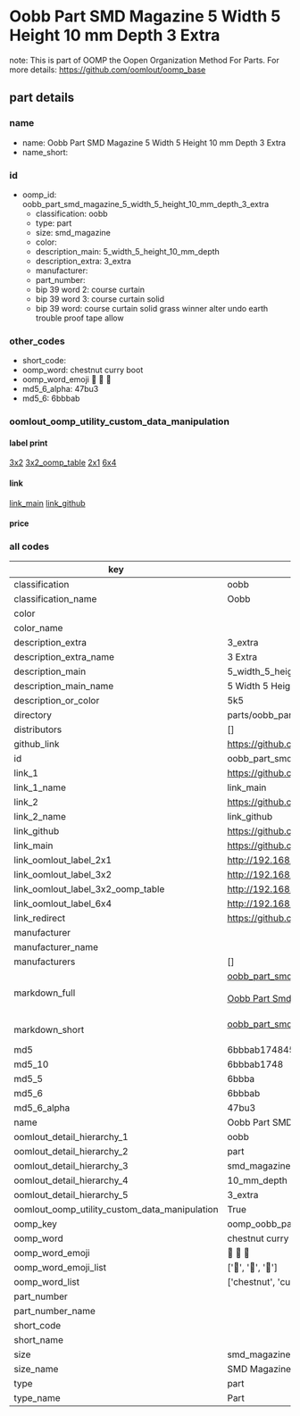 # Oobb Part SMD Magazine 5 Width 5 Height 10 mm Depth 3 Extra  

note: This is part of OOMP the Oopen Organization Method For Parts. For more details: https://github.com/oomlout/oomp_base

##  part details
  







### name
* name: Oobb Part SMD Magazine 5 Width 5 Height 10 mm Depth 3 Extra
* name_short: 
### id
* oomp_id: oobb_part_smd_magazine_5_width_5_height_10_mm_depth_3_extra
  * classification: oobb
  * type: part
  * size: smd_magazine
  * color: 
  * description_main: 5_width_5_height_10_mm_depth
  * description_extra: 3_extra
  * manufacturer: 
  * part_number: 
  * bip 39 word 2: course curtain
  * bip 39 word 3: course curtain solid
  * bip 39 word: course curtain solid grass winner alter undo earth trouble proof tape allow

### other_codes
* short_code: 
* oomp_word: chestnut curry boot
* oomp_word_emoji :chestnut: :curry: :boot:
* md5_6_alpha: 47bu3
* md5_6: 6bbbab






### oomlout_oomp_utility_custom_data_manipulation
#### label print
[3x2](http://192.168.1.245:1112/?label=oomp%2047bu3)
[3x2_oomp_table](http://192.168.1.108:1112/?label=oomp%2047bu3)
[2x1](http://192.168.1.242:1112/?label=oomp%2047bu3)
[6x4](http://192.168.1.55:1112/?label=oomp%2047bu3)    

#### link

[link_main](https://github.com/oomlout/oomlout_oomp_version_1_messy/tree/main/parts/oobb_part_smd_magazine_5_width_5_height_10_mm_depth_3_extra) [link_github](https://github.com/oomlout/oomlout_oomp_version_1_messy/tree/main/parts/oobb_part_smd_magazine_5_width_5_height_10_mm_depth_3_extra)                             

#### price







### all codes 
| key | value |  
| --- | --- |  
| classification | oobb |  
| classification_name | Oobb |  
| color |  |  
| color_name |  |  
| description_extra | 3_extra |  
| description_extra_name | 3 Extra |  
| description_main | 5_width_5_height_10_mm_depth |  
| description_main_name | 5 Width 5 Height 10 mm Depth |  
| description_or_color | 5k5 |  
| directory | parts/oobb_part_smd_magazine_5_width_5_height_10_mm_depth_3_extra |  
| distributors | [] |  
| github_link | https://github.com/oomlout/oomlout_oomp_part_src/tree/main/parts/oobb_part_smd_magazine_5_width_5_height_10_mm_depth_3_extra |  
| id | oobb_part_smd_magazine_5_width_5_height_10_mm_depth_3_extra |  
| link_1 | https://github.com/oomlout/oomlout_oomp_version_1_messy/tree/main/parts/oobb_part_smd_magazine_5_width_5_height_10_mm_depth_3_extra |  
| link_1_name | link_main |  
| link_2 | https://github.com/oomlout/oomlout_oomp_version_1_messy/tree/main/parts/oobb_part_smd_magazine_5_width_5_height_10_mm_depth_3_extra |  
| link_2_name | link_github |  
| link_github | https://github.com/oomlout/oomlout_oomp_version_1_messy/tree/main/parts/oobb_part_smd_magazine_5_width_5_height_10_mm_depth_3_extra |  
| link_main | https://github.com/oomlout/oomlout_oomp_version_1_messy/tree/main/parts/oobb_part_smd_magazine_5_width_5_height_10_mm_depth_3_extra |  
| link_oomlout_label_2x1 | http://192.168.1.242:1112/?label=oomp%2047bu3 |  
| link_oomlout_label_3x2 | http://192.168.1.245:1112/?label=oomp%2047bu3 |  
| link_oomlout_label_3x2_oomp_table | http://192.168.1.108:1112/?label=oomp%2047bu3 |  
| link_oomlout_label_6x4 | http://192.168.1.55:1112/?label=oomp%2047bu3 |  
| link_redirect | https://github.com/oomlout/oomlout_oomp_version_1_messy/tree/main/parts/oobb_part_smd_magazine_5_width_5_height_10_mm_depth_3_extra |  
| manufacturer |  |  
| manufacturer_name |  |  
| manufacturers | [] |  
| markdown_full | [oobb_part_smd_magazine_5_width_5_height_10_mm_depth_3_extra](none)<br>[](none)<br>[Oobb Part Smd Magazine 5 Width 5 Height 10 Mm Depth 3 Extra](none)<br><br> |  
| markdown_short | [oobb_part_smd_magazine_5_width_5_height_10_mm_depth_3_extra](none)<br><br> |  
| md5 | 6bbbab1748457d9c1dfdf65f9d4d898a |  
| md5_10 | 6bbbab1748 |  
| md5_5 | 6bbba |  
| md5_6 | 6bbbab |  
| md5_6_alpha | 47bu3 |  
| name | Oobb Part SMD Magazine 5 Width 5 Height 10 mm Depth 3 Extra |  
| oomlout_detail_hierarchy_1 | oobb |  
| oomlout_detail_hierarchy_2 | part |  
| oomlout_detail_hierarchy_3 | smd_magazine |  
| oomlout_detail_hierarchy_4 | 10_mm_depth |  
| oomlout_detail_hierarchy_5 | 3_extra |  
| oomlout_oomp_utility_custom_data_manipulation | True |  
| oomp_key | oomp_oobb_part_smd_magazine_5_width_5_height_10_mm_depth_3_extra |  
| oomp_word | chestnut curry boot |  
| oomp_word_emoji | :chestnut: :curry: :boot: |  
| oomp_word_emoji_list | [':chestnut:', ':curry:', ':boot:'] |  
| oomp_word_list | ['chestnut', 'curry', 'boot'] |  
| part_number |  |  
| part_number_name |  |  
| short_code |  |  
| short_name |  |  
| size | smd_magazine |  
| size_name | SMD Magazine |  
| type | part |  
| type_name | Part |  
